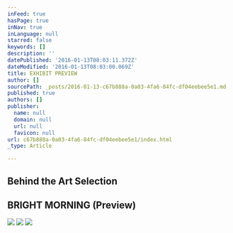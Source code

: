 ```yaml
---
inFeed: true
hasPage: true
inNav: true
inLanguage: null
starred: false
keywords: []
description: ''
datePublished: '2016-01-13T08:03:11.372Z'
dateModified: '2016-01-13T08:03:00.069Z'
title: EXHIBIT PREVIEW
author: []
sourcePath: _posts/2016-01-13-c67b888a-0a03-4fa6-84fc-df04eebee5e1.md
published: true
authors: []
publisher:
  name: null
  domain: null
  url: null
  favicon: null
url: c67b888a-0a03-4fa6-84fc-df04eebee5e1/index.html
_type: Article

---
```

## Behind the Art Selection

## **BRIGHT MORNING (Preview)**
![](https://the-grid-user-content.s3-us-west-2.amazonaws.com/a4bd95ea-7e29-4565-a3ca-6b722c0eef83.jpg)
![](https://the-grid-user-content.s3-us-west-2.amazonaws.com/136038cd-2df4-42b0-a1bd-bc87f34a65ba.jpg)
![](https://the-grid-user-content.s3-us-west-2.amazonaws.com/2689d54a-ce19-46f4-a0be-38706e07f587.jpg)
